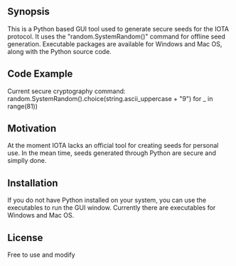 ## Synopsis

This is a Python based GUI tool used to generate secure seeds for the IOTA protocol. It uses the "random.SystemRandom()" command for offline seed generation. Executable packages are available for Windows and Mac OS, along with the Python source code.

## Code Example

Current secure cryptography command: random.SystemRandom().choice(string.ascii_uppercase + "9") for _ in range(81))

## Motivation

At the moment IOTA lacks an official tool for creating seeds for personal use. In the mean time, seeds generated through Python are secure and simplly done.

## Installation

If you do not have Python installed on your system, you can use the executables to run the GUI window. Currently there are executables for Windows and Mac OS.

## License

Free to use and modify
